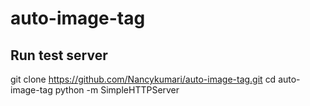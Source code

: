 # auto-image-tag

## Run test server

git clone https://github.com/Nancykumari/auto-image-tag.git
cd auto-image-tag
python -m SimpleHTTPServer
